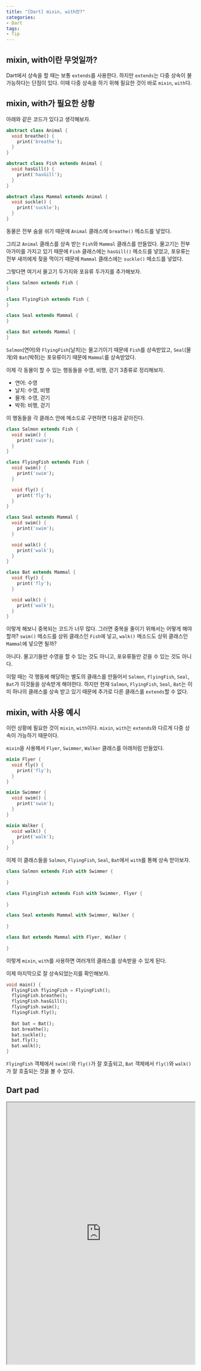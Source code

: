 ```yaml
---
title: "[Dart] mixin, with란?"
categories:
- Dart
tags:
- Tip
---
```


## mixin, with이란 무엇일까?

Dart에서 상속을 할 때는 보통 `extends`를 사용한다. 하지만 `extends`는 다중 상속이 불가능하다는 단점이 있다. 이때 다중 상속을 하기 위해 필요한 것이 바로 `mixin`, `with`다.

## mixin, with가 필요한 상황

아래와 같은 코드가 있다고 생각해보자.

``` dart
abstract class Animal {
  void breathe() {
    print('breathe');
  }
}

abstract class Fish extends Animal {
  void hasGill() {
    print('hasGill');
  }
}

abstract class Mammal extends Animal {
  void suckle() {
    print('suckle');
  }
}
```

동물은 전부 숨을 쉬기 때문에 `Animal` 클래스에 `breathe()` 메소드를 넣었다.

그리고 `Animal` 클래스를 상속 받는 `Fish`와 `Mammal` 클래스를 만들었다. 물고기는 전부 아가미를 가지고 있기 때문에 `Fish` 클래스에는 `hasGill()` 메소드를 넣었고, 포유류는 전부 새끼에게 젖을 먹이기 때문에 `Mammal` 클래스에는 `suckle()` 메소드를 넣었다.

그렇다면 여기서 물고기 두가지와 포유류 두가지를 추가해보자.

``` dart
class Salmon extends Fish {
}

class FlyingFish extends Fish {
}

class Seal extends Mammal {
}

class Bat extends Mammal {
}
```

`Salmon`(연어)와 `FlyingFish`(날치)는 물고기이기 때문에 `Fish`를 상속받았고, `Seal`(물개)와 `Bat`(박쥐)는 포유류이기 때문에 `Mammal`를 상속받았다.

이제 각 동물이 할 수 있는 행동들을 수영, 비행, 걷기 3종류로 정리해보자.

* 연어: 수영
* 날치: 수영, 비행
* 물개: 수영, 걷기
* 박쥐: 비행, 걷기

이 행동들을 각 클래스 안에 메소드로 구현하면 다음과 같아진다.

``` dart
class Salmon extends Fish {
  void swim() {
    print('swim');
  }
}

class FlyingFish extends Fish {
  void swim() {
    print('swim');
  }

  void fly() {
    print('fly');
  }
}

class Seal extends Mammal {
  void swim() {
    print('swim');
  }

  void walk() {
    print('walk');
  }
}

class Bat extends Mammal {
  void fly() {
    print('fly');
  }

  void walk() {
    print('walk');
  }
}
```

이렇게 해보니 중복되는 코드가 너무 많다. 그러면 중복을 줄이기 위해서는 어떻게 해야할까? `swim()` 메소드를 상위 클래스인 `Fish`에 넣고, `walk()` 메소드도 상위 클래스인 `Mammal`에 넣으면 될까?

아니다. 물고기들만 수영을 할 수 있는 것도 아니고, 포유류들만 걷을 수 있는 것도 아니다.

이럴 때는 각 행동에 해당하는 별도의 클래스를 만들어서 `Salmon`, `FlyingFish`, `Seal`, `Bat`가 이것들을 상속받게 해야한다. 하지만 현재 `Salmon`, `FlyingFish`, `Seal`, `Bat`는 이미 하나의 클래스를 상속 받고 있기 때문에 추가로 다른 클래스를 `extends`할 수 없다.

## mixin, with 사용 예시

이런 상황에 필요한 것이 `mixin`, `with`이다. `mixin`, `with`는 `extends`와 다르게 다중 상속이 가능하기 때문이다.

`mixin`을 사용해서 `Flyer`, `Swimmer`, `Walker` 클래스를 아래처럼 만들었다.

``` dart
mixin Flyer {
  void fly() {
    print('fly');
  }
}

mixin Swimmer {
  void swim() {
    print('swim');
  }
}

mixin Walker {
  void walk() {
    print('walk');
  }
}
```

이제 이 클래스들을 `Salmon`, `FlyingFish`, `Seal`, `Bat`에서 `with`를 통해  상속 받아보자.

``` dart
class Salmon extends Fish with Swimmer {
  
}

class FlyingFish extends Fish with Swimmer, Flyer {
  
}

class Seal extends Mammal with Swimmer, Walker {
  
}

class Bat extends Mammal with Flyer, Walker {
  
}
```

이렇게 `mixin`, `with`를 사용하면 여러개의 클래스를 상속받을 수 있게 된다.

이제 마지막으로 잘 상속되었는지를 확인해보자.

``` dart
void main() {
  FlyingFish flyingFish = FlyingFish();
  flyingFish.breathe();
  flyingFish.hasGill();
  flyingFish.swim();
  flyingFish.fly();
  
  Bat bat = Bat();
  bat.breathe();
  bat.suckle();
  bat.fly();
  bat.walk();
}
```

`FlyingFish` 객체에서 `swim()`와 `fly()`가 잘 호출되고, `Bat` 객체에서 `fly()`와 `walk()`가 잘 호출되는 것을 볼 수 있다.

## Dart pad

<iframe style="width:100%;height:700px;" src="https://dartpad.dev/embed-inline.html?id=f5cd872b8a184e6165b7cb22f108a25d&theme=dark"></iframe>
